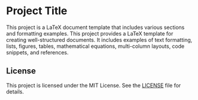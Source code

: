 # Project Title

This project is a LaTeX document template that includes various sections and formatting examples.
This project provides a LaTeX template for creating well-structured documents. It includes examples of text formatting, lists, figures, tables, mathematical equations, multi-column layouts, code snippets, and references.


## License

This project is licensed under the MIT License. See the [LICENSE](LICENSE) file for details.
